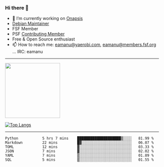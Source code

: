 ### Hi there 👋


- 🔭 I’m currently working on [Onapsis](http://onapsis.com)
- [Debian Maintainer](https://qa.debian.org/developer.php?login=eamanu%40yaerobi.com)
- FSF Member
- PSF [Contributing Member](https://www.python.org/psf/membership/#what-membership-classes-are-there)
- Free & Open Source enthusiast 
- 📫 How to reach me: eamanu@yaerobi.com, eamanu@members.fsf.org ... IRC: eamanu

---

<img height="180em" src="https://github-readme-stats.vercel.app/api?theme=dark&username=eamanu&show_icons=true&hide_border=true&&count_private=true&include_all_commits=true" />

[![Top Langs](https://github-readme-stats.vercel.app/api/top-langs/?theme=dark&username=eamanu&layout=compact)](https://github.com/anuraghazra/github-readme-stats)

---

<!--START_SECTION:waka-->

```text
Python           5 hrs 7 mins    ████████████████████▒░░░░   81.99 %
Markdown         22 mins         █▓░░░░░░░░░░░░░░░░░░░░░░░   06.07 %
TOML             12 mins         ▓░░░░░░░░░░░░░░░░░░░░░░░░   03.33 %
JSON             7 mins          ▓░░░░░░░░░░░░░░░░░░░░░░░░   02.02 %
YAML             7 mins          ▒░░░░░░░░░░░░░░░░░░░░░░░░   01.89 %
SQL              5 mins          ▒░░░░░░░░░░░░░░░░░░░░░░░░   01.55 %
```

<!--END_SECTION:waka-->
